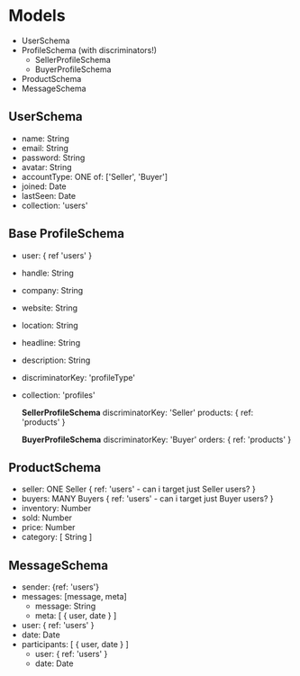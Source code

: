 # Models
- UserSchema
- ProfileSchema (with discriminators!)
	- SellerProfileSchema
	- BuyerProfileSchema
- ProductSchema
- MessageSchema

## UserSchema
- name: String
- email: String
- password: String
- avatar: String
- accountType: ONE of: ['Seller', 'Buyer']
- joined: Date
- lastSeen: Date
- collection: 'users'

## Base ProfileSchema
- user: { ref 'users' }
- handle: String
- company: String
- website: String
- location: String
- headline: String
- description: String
- discriminatorKey: 'profileType'
- collection: 'profiles'

  **SellerProfileSchema**
  discriminatorKey: 'Seller'
  products: { ref: 'products' }

  **BuyerProfileSchema**
  discriminatorKey: 'Buyer'
  orders: { ref: 'products'  }

## ProductSchema
- seller: ONE Seller { ref: 'users' - can i target just Seller users? }
- buyers: MANY Buyers { ref: 'users' - can i target just Buyer users? }
- inventory: Number
- sold: Number
- price: Number
- category: [ String ]

## MessageSchema
- sender: {ref: 'users'}
- messages: [message, meta]
  - message: String
  - meta: [ { user, date } ]
- user: { ref: 'users' }
- date: Date
- participants: [ { user, date } ]
  - user: { ref: 'users' }
  - date: Date
